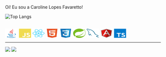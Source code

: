 Oi! Eu sou a Caroline Lopes Favaretto!

  ![Top Langs](https://github-readme-stats.vercel.app/api/top-langs/?username=CarolLopesFavaretto&layout=compact&theme=dracula)
  
  </div>
<div style="display: inline_block"><br>
   <img align="center" alt="Carol-CSS" height="30" width="40" src="https://raw.githubusercontent.com/devicons/devicon/master/icons/java/java-original.svg">
  <img align="center" alt="Carol-Js" height="30" width="40" src="https://raw.githubusercontent.com/devicons/devicon/master/icons/javascript/javascript-plain.svg">
  <img align="center" alt="Carol-React" height="30" width="40" src="https://raw.githubusercontent.com/devicons/devicon/master/icons/react/react-original.svg">
  <img align="center" alt="Carol-HTML" height="30" width="40" src="https://raw.githubusercontent.com/devicons/devicon/master/icons/html5/html5-original.svg">
  <img align="center" alt="Carol-CSS" height="30" width="40" src="https://raw.githubusercontent.com/devicons/devicon/master/icons/css3/css3-original.svg">
   <img align="center" alt="Carol-Spring" height="30" width="40" src="https://raw.githubusercontent.com/devicons/devicon/master/icons/spring/spring-original.svg">
   <img align="center" alt="Carol-Mysql" height="30" width="40" src="https://raw.githubusercontent.com/devicons/devicon/master/icons/mysql/mysql-original.svg">
   <img align="center" alt="Carol-Angular" height="30" width="40" src="https://raw.githubusercontent.com/devicons/devicon/master/icons/angularjs/angularjs-original.svg">
  <img align="center" alt="Carol-Angular" height="30" width="40" src="https://raw.githubusercontent.com/devicons/devicon/master/icons/typescript/typescript-original.svg">
 
 
</div>
  
   <hr>
 
<div> 
  
  <a href="https://www.instagram.com/carolinelopesfvt/" target="_blank"><img src="https://img.shields.io/badge/-Instagram-%23E4405F?style=for-the-badge&logo=instagram&logoColor=white" target="_blank"></a>
  <a href="https://www.linkedin.com/in/caroline-lopes-favaretto/" target="_blank"><img src="https://img.shields.io/badge/-LinkedIn-%230077B5?style=for-the-badge&logo=linkedin&logoColor=white" target="_blank"></a> 
 
  

